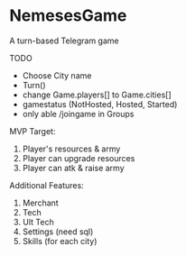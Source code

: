 # NemesesGame
A turn-based Telegram game

TODO 
* Choose City name
* Turn()
* change Game.players[] to Game.cities[]
* gamestatus (NotHosted, Hosted, Started)
* only able /joingame in Groups

MVP Target:

1. Player's resources & army
2. Player can upgrade resources
3. Player can atk & raise army

Additional Features:

1. Merchant
2. Tech
3. Ult Tech
4. Settings (need sql)
5. Skills (for each city)
